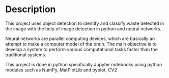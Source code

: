 # Description
This project uses object detection to identify and classify waste detected in the image with the help of image detection in python
and neural networks.

Neural networks are parallel computing devices, 
which are basically an attempt to make a computer model of the brain.
The main objective is to develop a system to perform various computational tasks faster than the traditional systems.

This project is done in python specifically Jupyter notebooks using python modules such as NumPy, MatPlotLib and pyplot, CV2
